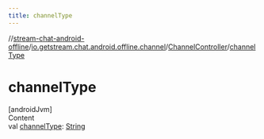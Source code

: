 ```yaml
---
title: channelType
---
```

//[stream-chat-android-offline](../../../index.md)/[io.getstream.chat.android.offline.channel](../index.md)/[ChannelController](index.md)/[channelType](channelType.md)



# channelType  
[androidJvm]  
Content  
val [channelType](channelType.md): [String](https://kotlinlang.org/api/latest/jvm/stdlib/kotlin/-string/index.html)  



